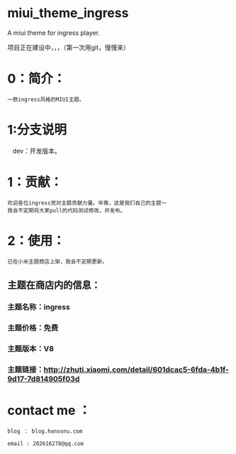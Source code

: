 # miui_theme_ingress

A miui theme for ingress player.

项目正在建设中，，，（第一次用git，慢慢来）

# 0：简介：
    一款ingress风格的MIUI主题。

# 1:分支说明
    dev：开发版本。
    
# 1：贡献：
    欢迎各位ingress党对主题贡献力量。毕竟，这是我们自己的主题～
    我会不定期将大家pull的代码测试修改，并发布。
    
# 2：使用：
    已在小米主题商店上架，我会不定期更新。
##      主题在商店内的信息：
###        主题名称：ingress
###        主题价格：免费
###        主题版本：V8
###        主题链接：http://zhuti.xiaomi.com/detail/601dcac5-6fda-4b1f-9d17-7d814905f03d


# contact me ：
    blog ： blog.hansonu.com
    
    email : 202616278@qq.com

